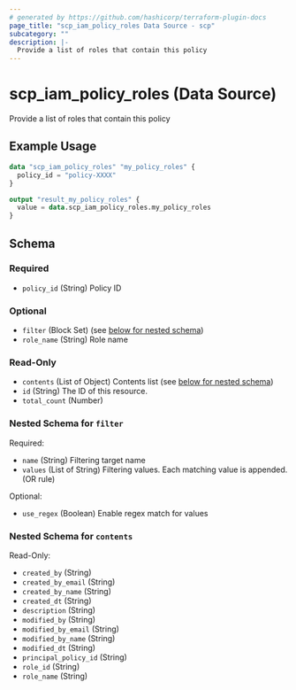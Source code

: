```yaml
---
# generated by https://github.com/hashicorp/terraform-plugin-docs
page_title: "scp_iam_policy_roles Data Source - scp"
subcategory: ""
description: |-
  Provide a list of roles that contain this policy
---
```


# scp_iam_policy_roles (Data Source)

Provide a list of roles that contain this policy

## Example Usage

```terraform
data "scp_iam_policy_roles" "my_policy_roles" {
  policy_id = "policy-XXXX"
}

output "result_my_policy_roles" {
  value = data.scp_iam_policy_roles.my_policy_roles
}
```

<!-- schema generated by tfplugindocs -->
## Schema

### Required

- `policy_id` (String) Policy ID

### Optional

- `filter` (Block Set) (see [below for nested schema](#nestedblock--filter))
- `role_name` (String) Role name

### Read-Only

- `contents` (List of Object) Contents list (see [below for nested schema](#nestedatt--contents))
- `id` (String) The ID of this resource.
- `total_count` (Number)

<a id="nestedblock--filter"></a>
### Nested Schema for `filter`

Required:

- `name` (String) Filtering target name
- `values` (List of String) Filtering values. Each matching value is appended. (OR rule)

Optional:

- `use_regex` (Boolean) Enable regex match for values


<a id="nestedatt--contents"></a>
### Nested Schema for `contents`

Read-Only:

- `created_by` (String)
- `created_by_email` (String)
- `created_by_name` (String)
- `created_dt` (String)
- `description` (String)
- `modified_by` (String)
- `modified_by_email` (String)
- `modified_by_name` (String)
- `modified_dt` (String)
- `principal_policy_id` (String)
- `role_id` (String)
- `role_name` (String)


